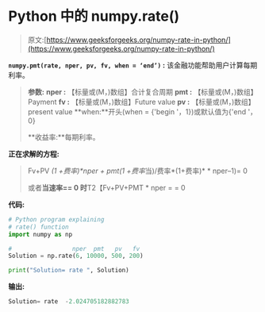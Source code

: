# Python 中的 numpy.rate()

> 原文:[https://www.geeksforgeeks.org/numpy-rate-in-python/](https://www.geeksforgeeks.org/numpy-rate-in-python/)

**`numpy.pmt(rate, nper, pv, fv, when = ‘end’)` :** 该金融功能帮助用户计算每期利率。

> **参数:**
> **nper :** 【标量或(M，)数组】合计复合周期
> **pmt :** 【标量或(M，)数组】Payment
> **fv :** 【标量或(M，)数组】Future value
> **pv :** 【标量或(M，)数组】present value
> **when:**开头(when = {'begin '，1})或默认值为{'end '，0}
> 
> **收益率:**每期利率。

**正在求解的方程:**

> Fv+PV *(1 +费率)**nper + pmt*(1 +费率*当)/费率*(1+费率)* * nper–1)= 0
> 
> 或者**当速率== 0 时**T2【Fv+PV+PMT * nper = = 0

**代码:**

```py
# Python program explaining 
# rate() function 
import numpy as np 

#                 nper  pmt   pv   fv 
Solution = np.rate(6, 10000, 500, 200) 

print("Solution= rate ", Solution) 
```

**输出:**

```py
Solution= rate  -2.024705182882783
```